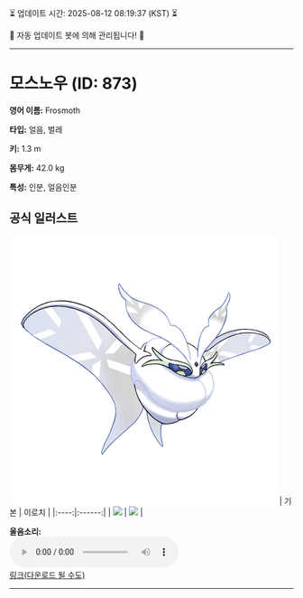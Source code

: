 
⏳ 업데이트 시간: 2025-08-12 08:19:37 (KST) ⏳

🤖 자동 업데이트 봇에 의해 관리됩니다! 🤖

---

# 모스노우 (ID: 873)
**영어 이름:** Frosmoth

**타입:** 얼음, 벌레

**키:** 1.3 m

**몸무게:** 42.0 kg

**특성:** 인분, 얼음인분

## 공식 일러스트
![](https://raw.githubusercontent.com/PokeAPI/sprites/master/sprites/pokemon/other/official-artwork/873.png)
| 기본 | 이로치 |
|:----:|:------:|
| <img src="http://play.pokemonshowdown.com/sprites/ani/frosmoth.gif" width="200"> | <img src="http://play.pokemonshowdown.com/sprites/ani-shiny/frosmoth.gif" width="200"> |

**울음소리:**<br><audio controls src="https://raw.githubusercontent.com/PokeAPI/cries/main/cries/pokemon/latest/873.ogg"></audio><br> [링크(다운로드 될 수도)](https://raw.githubusercontent.com/PokeAPI/cries/main/cries/pokemon/latest/873.ogg)


---
